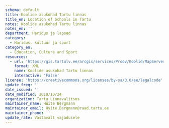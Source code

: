 ```yaml
---
schema: default
title: Koolide asukohad Tartu linnas
title_en: Location of Schools in Tartu
notes: Koolide asukohad Tartu linnas
notes_en: ''
department: Haridus ja lapsed
category:
  - Haridus, kultuur ja sport
category_en:
  - Education, Culture and Sport
resources:
  - url: 'https://gis.tartulv.ee/arcgis/services/Proov/Koolid/MapServer?wsdl'
    format: XML
    name: Koolide asukohad Tartu linnas
    interactive: 'False'
license: 'https://creativecommons.org/licenses/by-sa/3.0/ee/legalcode'
update_freq: ''
date_issued: ''
date_modified: 2019/10/24
organization: Tartu Linnavalitsus
maintainer_name: Hüite Bergmann
maintainer_email: Hyite.Bergmann@raad.tartu.ee
maintainer_phone: ''
update_rate: Vastavalt vajadusele
---
```

